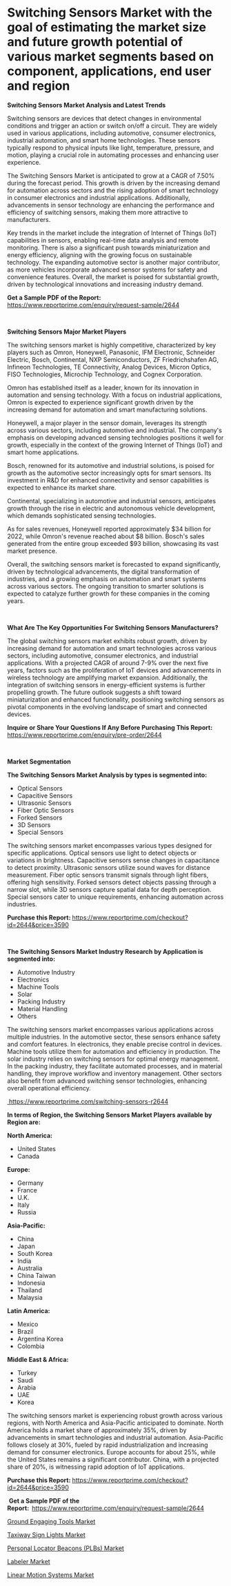 <p><h1>Switching Sensors Market with the goal of estimating the market size and future growth potential of various market segments based on component, applications, end user and region</h1></p><p><strong>Switching Sensors Market Analysis and Latest Trends</strong></p>
<p><p>Switching sensors are devices that detect changes in environmental conditions and trigger an action or switch on/off a circuit. They are widely used in various applications, including automotive, consumer electronics, industrial automation, and smart home technologies. These sensors typically respond to physical inputs like light, temperature, pressure, and motion, playing a crucial role in automating processes and enhancing user experience.</p><p>The Switching Sensors Market is anticipated to grow at a CAGR of 7.50% during the forecast period. This growth is driven by the increasing demand for automation across sectors and the rising adoption of smart technology in consumer electronics and industrial applications. Additionally, advancements in sensor technology are enhancing the performance and efficiency of switching sensors, making them more attractive to manufacturers.</p><p>Key trends in the market include the integration of Internet of Things (IoT) capabilities in sensors, enabling real-time data analysis and remote monitoring. There is also a significant push towards miniaturization and energy efficiency, aligning with the growing focus on sustainable technology. The expanding automotive sector is another major contributor, as more vehicles incorporate advanced sensor systems for safety and convenience features. Overall, the market is poised for substantial growth, driven by technological innovations and increasing industry demand.</p></p>
<p><strong>Get a Sample PDF of the Report:&nbsp;</strong> <a href="https://www.reportprime.com/enquiry/request-sample/2644">https://www.reportprime.com/enquiry/request-sample/2644</a></p>
<p>&nbsp;</p>
<p><strong>Switching Sensors Major Market Players</strong></p>
<p><p>The switching sensors market is highly competitive, characterized by key players such as Omron, Honeywell, Panasonic, IFM Electronic, Schneider Electric, Bosch, Continental, NXP Semiconductors, ZF Friedrichshafen AG, Infineon Technologies, TE Connectivity, Analog Devices, Micron Optics, FISO Technologies, Microchip Technology, and Cognex Corporation.</p><p>Omron has established itself as a leader, known for its innovation in automation and sensing technology. With a focus on industrial applications, Omron is expected to experience significant growth driven by the increasing demand for automation and smart manufacturing solutions.</p><p>Honeywell, a major player in the sensor domain, leverages its strength across various sectors, including automotive and industrial. The company's emphasis on developing advanced sensing technologies positions it well for growth, especially in the context of the growing Internet of Things (IoT) and smart home applications.</p><p>Bosch, renowned for its automotive and industrial solutions, is poised for growth as the automotive sector increasingly opts for smart sensors. Its investment in R&D for enhanced connectivity and sensor capabilities is expected to enhance its market share.</p><p>Continental, specializing in automotive and industrial sensors, anticipates growth through the rise in electric and autonomous vehicle development, which demands sophisticated sensing technologies.</p><p>As for sales revenues, Honeywell reported approximately $34 billion for 2022, while Omron's revenue reached about $8 billion. Bosch's sales generated from the entire group exceeded $93 billion, showcasing its vast market presence.</p><p>Overall, the switching sensors market is forecasted to expand significantly, driven by technological advancements, the digital transformation of industries, and a growing emphasis on automation and smart systems across various sectors. The ongoing transition to smarter solutions is expected to catalyze further growth for these companies in the coming years.</p></p>
<p>&nbsp;</p>
<p><strong>What Are The Key Opportunities For Switching Sensors Manufacturers?</strong></p>
<p><p>The global switching sensors market exhibits robust growth, driven by increasing demand for automation and smart technologies across various sectors, including automotive, consumer electronics, and industrial applications. With a projected CAGR of around 7-9% over the next five years, factors such as the proliferation of IoT devices and advancements in wireless technology are amplifying market expansion. Additionally, the integration of switching sensors in energy-efficient systems is further propelling growth. The future outlook suggests a shift toward miniaturization and enhanced functionality, positioning switching sensors as pivotal components in the evolving landscape of smart and connected devices.</p></p>
<p><strong>Inquire or Share Your Questions If Any Before Purchasing This Report:</strong> <a href="https://www.reportprime.com/enquiry/pre-order/2644">https://www.reportprime.com/enquiry/pre-order/2644</a></p>
<p>&nbsp;</p>
<p><strong>Market Segmentation</strong></p>
<p><strong>The Switching Sensors Market Analysis by types is segmented into:</strong></p>
<p><ul><li>Optical Sensors</li><li>Capacitive Sensors</li><li>Ultrasonic Sensors</li><li>Fiber Optic Sensors</li><li>Forked Sensors</li><li>3D Sensors</li><li>Special Sensors</li></ul></p>
<p><p>The switching sensors market encompasses various types designed for specific applications. Optical sensors use light to detect objects or variations in brightness. Capacitive sensors sense changes in capacitance to detect proximity. Ultrasonic sensors utilize sound waves for distance measurement. Fiber optic sensors transmit signals through light fibers, offering high sensitivity. Forked sensors detect objects passing through a narrow slot, while 3D sensors capture spatial data for depth perception. Special sensors cater to unique requirements, enhancing automation across industries.</p></p>
<p><strong>Purchase this Report:&nbsp;</strong><a href="https://www.reportprime.com/checkout?id=2644&price=3590">https://www.reportprime.com/checkout?id=2644&price=3590</a></p>
<p>&nbsp;</p>
<p><strong>The Switching Sensors Market Industry Research by Application is segmented into:</strong></p>
<p><ul><li>Automotive Industry</li><li>Electronics</li><li>Machine Tools</li><li>Solar</li><li>Packing Industry</li><li>Material Handling</li><li>Others</li></ul></p>
<p><p>The switching sensors market encompasses various applications across multiple industries. In the automotive sector, these sensors enhance safety and comfort features. In electronics, they enable precise control in devices. Machine tools utilize them for automation and efficiency in production. The solar industry relies on switching sensors for optimal energy management. In the packing industry, they facilitate automated processes, and in material handling, they improve workflow and inventory management. Other sectors also benefit from advanced switching sensor technologies, enhancing overall operational efficiency.</p></p>
<p><a href="https://www.reportprime.com/switching-sensors-r2644">&nbsp;https://www.reportprime.com/switching-sensors-r2644</a></p>
<p><strong>In terms of Region, the Switching Sensors Market Players available by Region are:</strong></p>
<p>
    <p> <strong> North America: </strong>
        <ul>
            <li>United States</li>
            <li>Canada</li>
        </ul>
        </p> 
    <p> <strong> Europe: </strong>
        <ul>
            <li>Germany</li>
            <li>France</li>
            <li>U.K.</li>
            <li>Italy</li>
            <li>Russia</li>
        </ul>
        </p> 
    <p> <strong> Asia-Pacific: </strong>
        <ul>
            <li>China</li>
            <li>Japan</li>
            <li>South Korea</li>
            <li>India</li>
            <li>Australia</li>
            <li>China Taiwan</li>
            <li>Indonesia</li>
            <li>Thailand</li>
            <li>Malaysia</li>
        </ul>
        </p> 
    <p> <strong> Latin America: </strong>
        <ul>
            <li>Mexico</li>
            <li>Brazil</li>
            <li>Argentina Korea</li>
            <li>Colombia</li>
        </ul>
        </p> 
    <p> <strong> Middle East & Africa: </strong>
        <ul>
            <li>Turkey</li>
            <li>Saudi</li>
            <li>Arabia</li>
            <li>UAE</li>
            <li>Korea</li>
        </ul>
    </p>
    </p>
<p><p>The switching sensors market is experiencing robust growth across various regions, with North America and Asia-Pacific anticipated to dominate. North America holds a market share of approximately 35%, driven by advancements in smart technologies and industrial automation. Asia-Pacific follows closely at 30%, fueled by rapid industrialization and increasing demand for consumer electronics. Europe accounts for about 25%, while the United States remains a significant contributor. China, with a projected share of 20%, is witnessing rapid adoption of IoT applications.</p></p>
<p><strong>Purchase this Report: </strong><a href="https://www.reportprime.com/checkout?id=2644&price=3590">https://www.reportprime.com/checkout?id=2644&price=3590</a></p>
<p>&nbsp;<strong>Get a Sample PDF of the Report:&nbsp;&nbsp;</strong><a href="https://www.reportprime.com/enquiry/request-sample/2644">https://www.reportprime.com/enquiry/request-sample/2644</a></p>
<p><strong></strong></p>
<p><p><a href="https://www.linkedin.com/pulse/navigating-global-ground-engaging-tools-market-landscape-trends-umrmf?trackingId=MM0r1nMRSv%2BSEIVggSiuzg%3D%3D">Ground Engaging Tools Market</a></p><p><a href="https://issuu.com/reportprime-2/docs/taxiway-sign-lights-market-size-203_f2d1f26d868e12">Taxiway Sign Lights Market</a></p><p><a href="https://issuu.com/reportprime-2/docs/personal-locator-beacons-plbs-marke_8e705e06fffaac">Personal Locator Beacons (PLBs) Market</a></p><p><a href="https://www.linkedin.com/pulse/labeler-market-trends-focusing-insight-forecast-analysis-2024-ieqlf?trackingId=2R62G24SSteq%2FnLKTTNMrw%3D%3D">Labeler Market</a></p><p><a href="https://www.linkedin.com/pulse/global-linear-motion-systems-industry-analysis-report-market-qcodf?trackingId=83jXpacrQVqwi16GknhNVg%3D%3D">Linear Motion Systems Market</a></p></p>